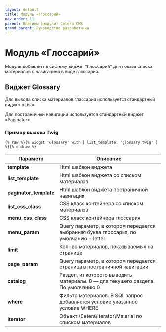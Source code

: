```yaml
---
layout: default
title: Модуль «Глоссарий»
nav_order: 11
parent: Плагины (модули) Cetera CMS
grand_parent: Руководство разработчика
---
```


# Модуль «Глоссарий»

Модуль добавляет в систему виджет "Глоссарий" для показа списка материалов с навигацией в виде глоссария.

## Виджет Glossary

Для вывода списка материалов глассария используется стандартный виджет «List»

Для постраничной навигации используется стандартный виджет «Paginator»

### Пример вызова Twig

	{% raw %}{% widget 'Glossary' with { list_template: 'glossary.twig' } %}{% endraw %}

Параметр | Описание
---|---
**template**|Html шаблон виджета
**list_template**|Html шаблон виджета со списком материалов
**paginator_template**|Html шаблон виджета постраничной навигации
**list_css_class**|CSS класс контейнера со списком материалов
**menu_css_class**|CSS класс контейнера глоссария
**menu_param**|Query параметр, в котором передается выбранная буква глоссария, по умолчанию -  letter
**limit**|Кол-во материалов, показываемых на странице
**page_param**|Query параметр, в котором передается страница в постраничной навигации
**catalog**|Раздел, из которого выводить материалы. 0 — для текущего раздела. По умолчанию 0
**where**|Фильтр материалов. В SQL запрос добавляется условие указанное условие WHERE	 
**iterator**|Объект \Cetera\Iterator\Material по списком материалов